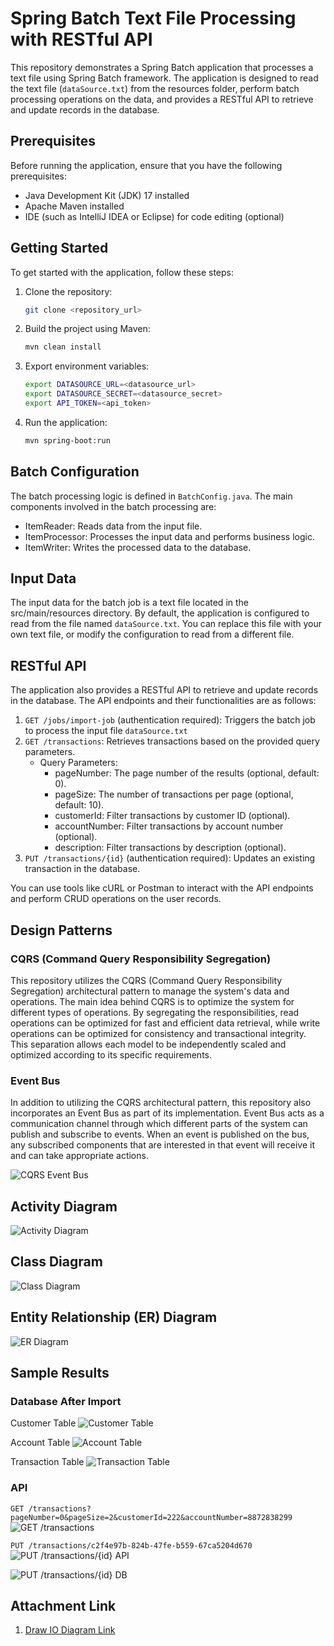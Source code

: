 # Spring Batch Text File Processing with RESTful API

This repository demonstrates a Spring Batch application that processes a text file using Spring Batch framework. The application is designed to read the text file (`dataSource.txt`) from the resources folder, perform batch processing operations on the data, and provides a RESTful API to retrieve and update records in the database.

## Prerequisites

Before running the application, ensure that you have the following prerequisites:

- Java Development Kit (JDK) 17 installed
- Apache Maven installed
- IDE (such as IntelliJ IDEA or Eclipse) for code editing (optional)

## Getting Started

To get started with the application, follow these steps:

1. Clone the repository:
   ```bash
   git clone <repository_url>
2. Build the project using Maven:
   ```bash
   mvn clean install
3. Export environment variables:
   ```bash
   export DATASOURCE_URL=<datasource_url>
   export DATASOURCE_SECRET=<datasource_secret>
   export API_TOKEN=<api_token>
4. Run the application:
   ```bash
   mvn spring-boot:run

## Batch Configuration

The batch processing logic is defined in `BatchConfig.java`. The main components involved in the batch processing are:

- ItemReader: Reads data from the input file.
- ItemProcessor: Processes the input data and performs business logic.
- ItemWriter: Writes the processed data to the database.

## Input Data

The input data for the batch job is a text file located in the src/main/resources directory. By default, the application is configured to read from the file named `dataSource.txt`. You can replace this file with your own text file, or modify the configuration to read from a different file.

## RESTful API

The application also provides a RESTful API to retrieve and update records in the database. The API endpoints and their functionalities are as follows:

1. `GET /jobs/import-job` (authentication required): Triggers the batch job to process the input file `dataSource.txt`
2. `GET /transactions`: Retrieves transactions based on the provided query parameters.
   - Query Parameters:
     - pageNumber: The page number of the results (optional, default: 0).
     - pageSize: The number of transactions per page (optional, default: 10).
     - customerId: Filter transactions by customer ID (optional).
     - accountNumber: Filter transactions by account number (optional).
     - description: Filter transactions by description (optional).
3. `PUT /transactions/{id}` (authentication required): Updates an existing transaction in the database.

You can use tools like cURL or Postman to interact with the API endpoints and perform CRUD operations on the user records.

## Design Patterns

### CQRS (Command Query Responsibility Segregation)
This repository utilizes the CQRS (Command Query Responsibility Segregation) architectural pattern to manage the system's data and operations. The main idea behind CQRS is to optimize the system for different types of operations. By segregating the responsibilities, read operations can be optimized for fast and efficient data retrieval, while write operations can be optimized for consistency and transactional integrity. This separation allows each model to be independently scaled and optimized according to its specific requirements.

### Event Bus
In addition to utilizing the CQRS architectural pattern, this repository also incorporates an Event Bus as part of its implementation. Event Bus acts as a communication channel through which different parts of the system can publish and subscribe to events. When an event is published on the bus, any subscribed components that are interested in that event will receive it and can take appropriate actions. 

![CQRS Event Bus](image/cqrs_event_bus.png)

## Activity Diagram
![Activity Diagram](image/activity_diagram.png)

## Class Diagram
![Class Diagram](image/class_diagram.png)

## Entity Relationship (ER) Diagram
![ER Diagram](image/entity_relationship_diagram.png)

## Sample Results
### Database After Import
Customer Table
![Customer Table](image/customer_table.png)

Account Table
![Account Table](image/account_table.png)

Transaction Table
![Transaction Table](image/transaction_table.png)

### API
`GET /transactions?pageNumber=0&pageSize=2&customerId=222&accountNumber=8872838299`
![GET /transactions](image/get_transaction_filter_pagination.png)

`PUT /transactions/c2f4e97b-824b-47fe-b559-67ca5204d670`
![PUT /transactions/{id} API](image/put_transaction.png)

![PUT /transactions/{id} DB](image/put_transaction_result.png)

## Attachment Link
1. [Draw IO Diagram Link](https://app.diagrams.net/#G1zOytZ9Ej4Cs2XBXAJlzeJIDYyIHpYym-)